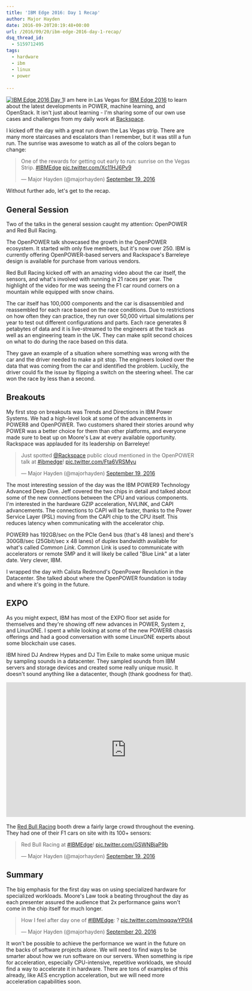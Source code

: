 ```yaml
---
title: 'IBM Edge 2016: Day 1 Recap'
author: Major Hayden
date: 2016-09-20T20:19:48+00:00
url: /2016/09/20/ibm-edge-2016-day-1-recap/
dsq_thread_id:
  - 5159712495
tags:
  - hardware
  - ibm
  - linux
  - power

---
```

[<img src="/wp-content/uploads/2016/09/IMG_20160919_090354077_TOP-e1474402617332.jpg" alt="IBM Edge 2016 Day 1" width="1024" height="309" class="aligncenter size-full wp-image-6434" srcset="/wp-content/uploads/2016/09/IMG_20160919_090354077_TOP-e1474402617332.jpg 1024w, /wp-content/uploads/2016/09/IMG_20160919_090354077_TOP-e1474402617332-300x91.jpg 300w, /wp-content/uploads/2016/09/IMG_20160919_090354077_TOP-e1474402617332-768x232.jpg 768w" sizes="(max-width: 1024px) 100vw, 1024px" />][1]I am here in Las Vegas for [IBM Edge 2016][2] to learn about the latest developments in POWER, machine learning, and OpenStack. It isn't just about learning - I'm sharing some of our own use cases and challenges from my daily work at [Rackspace][3].

I kicked off the day with a great run down the Las Vegas strip. There are many more staircases and escalators than I remember, but it was still a fun run. The sunrise was awesome to watch as all of the colors began to change:

<blockquote class="twitter-tweet tw-align-center" data-width="500">
  <p lang="en" dir="ltr">
    One of the rewards for getting out early to run: sunrise on the Vegas Strip. <a href="https://twitter.com/hashtag/IBMEdge?src=hash">#IBMEdge</a> <a href="https://t.co/Xc11HJ6Pv9">pic.twitter.com/Xc11HJ6Pv9</a>
  </p>

  <p>
    &mdash; Major Hayden (@majorhayden) <a href="https://twitter.com/majorhayden/status/777860950779191296">September 19, 2016</a>
  </p>
</blockquote>



Without further ado, let's get to the recap.

## General Session

Two of the talks in the general session caught my attention: OpenPOWER and Red Bull Racing.

The OpenPOWER talk showcased the growth in the OpenPOWER ecosystem. It started with only five members, but it's now over 250. IBM is currently offering OpenPOWER-based servers and Rackspace's Barreleye design is available for purchase from various vendors.

Red Bull Racing kicked off with an amazing video about the car itself, the sensors, and what's involved with running in 21 races per year. The highlight of the video for me was seeing the F1 car round corners on a mountain while equipped with snow chains.

The car itself has 100,000 components and the car is disassembled and reassembled for each race based on the race conditions. Due to restrictions on how often they can practice, they run over 50,000 virtual simulations per year to test out different configurations and parts. Each race generates 8 petabytes of data and it is live-streamed to the engineers at the track as well as an engineering team in the UK. They can make split second choices on what to do during the race based on this data.

They gave an example of a situation where something was wrong with the car and the driver needed to make a pit stop. The engineers looked over the data that was coming from the car and identified the problem. Luckily, the driver could fix the issue by flipping a switch on the steering wheel. The car won the race by less than a second.

## Breakouts

My first stop on breakouts was Trends and Directions in IBM Power Systems. We had a high-level look at some of the advancements in POWER8 and OpenPOWER. Two customers shared their stories around why POWER was a better choice for them than other platforms, and everyone made sure to beat up on Moore's Law at every available opportunity. Rackspace was applauded for its leadership on Barreleye!

<blockquote class="twitter-tweet tw-align-center" data-width="500">
  <p lang="en" dir="ltr">
    Just spotted <a href="https://twitter.com/Rackspace">@Rackspace</a> public cloud mentioned in the OpenPOWER talk at <a href="https://twitter.com/hashtag/ibmedge?src=hash">#ibmedge</a>! <a href="https://t.co/Fta6VRSMyu">pic.twitter.com/Fta6VRSMyu</a>
  </p>

  <p>
    &mdash; Major Hayden (@majorhayden) <a href="https://twitter.com/majorhayden/status/777930188264906752">September 19, 2016</a>
  </p>
</blockquote>



The most interesting session of the day was the IBM POWER9 Technology Advanced Deep Dive. Jeff covered the two chips in detail and talked about some of the new connections between the CPU and various components. I'm interested in the hardware GZIP acceleration, NVLINK, and CAPI advancements. The connections to CAPI will be faster, thanks to the Power Service Layer (PSL) moving from the CAPI chip to the CPU itself. This reduces latency when communicating with the accelerator chip.

POWER9 has 192GB/sec on the PCIe Gen4 bus (that's 48 lanes) and there's 300GB/sec (25Gbit/sec x 48 lanes) of duplex bandwidth available for what's called _Common Link_. Common Link is used to communicate with accelerators or remote SMP and it will likely be called "Blue Link" at a later date. Very clever, IBM.

I wrapped the day with Calista Redmond's OpenPower Revolution in the Datacenter. She talked about where the OpenPOWER foundation is today and where it's going in the future.

## EXPO

As you might expect, IBM has most of the EXPO floor set aside for themselves and they're showing off new advances in POWER, System z, and LinuxONE. I spent a while looking at some of the new POWER8 chassis offerings and had a good conversation with some LinuxONE experts about some blockchain use cases.

IBM hired DJ Andrew Hypes and DJ Tim Exile to make some unique music by sampling sounds in a datacenter. They sampled sounds from IBM servers and storage devices and created some really unique music. It doesn't sound anything like a datacenter, though (thank goodness for that).

<span class="embed-youtube" style="text-align:center; display: block;"><iframe class='youtube-player' type='text/html' width='640' height='360' src='https://www.youtube.com/embed/ZORBcubiV3I?version=3&#038;rel=1&#038;fs=1&#038;autohide=2&#038;showsearch=0&#038;showinfo=1&#038;iv_load_policy=1&#038;wmode=transparent' allowfullscreen='true' style='border:0;'></iframe></span>

The [Red Bull Racing][7] booth drew a fairly large crowd throughout the evening. They had one of their F1 cars on site with its 100+ sensors:

<blockquote class="twitter-tweet tw-align-center" data-width="500">
  <p lang="en" dir="ltr">
    Red Bull Racing at <a href="https://twitter.com/hashtag/IBMEdge?src=hash">#IBMEdge</a>! <a href="https://t.co/GSWNBjaP9b">pic.twitter.com/GSWNBjaP9b</a>
  </p>

  <p>
    &mdash; Major Hayden (@majorhayden) <a href="https://twitter.com/majorhayden/status/777676547394244608">September 19, 2016</a>
  </p>
</blockquote>



## Summary

The big emphasis for the first day was on using specialized hardware for specialized workloads. Moore's Law took a beating throughout the day as each presenter assured the audience that 2x performance gains won't come in the chip itself for much longer.

<blockquote class="twitter-tweet tw-align-center" data-width="500">
  <p lang="en" dir="ltr">
    How I feel after day one of <a href="https://twitter.com/hashtag/IBMEdge?src=hash">#IBMEdge</a>: ? <a href="https://t.co/mqqqwYP0I4">pic.twitter.com/mqqqwYP0I4</a>
  </p>

  <p>
    &mdash; Major Hayden (@majorhayden) <a href="https://twitter.com/majorhayden/status/778046768789397505">September 20, 2016</a>
  </p>
</blockquote>



It won't be possible to achieve the performance we want in the future on the backs of software projects alone. We will need to find ways to be smarter about how we run software on our servers. When something is ripe for acceleration, especially CPU-intensive, repetitive workloads, we should find a way to accelerate it in hardware. There are tons of examples of this already, like AES encryption acceleration, but we will need more acceleration capabilities soon.

 [1]: /wp-content/uploads/2016/09/IMG_20160919_090354077_TOP-e1474402617332.jpg
 [2]: http://www-03.ibm.com/systems/edge/
 [3]: http://www.rackspace.com/
 [7]: https://twitter.com/redbullracing
